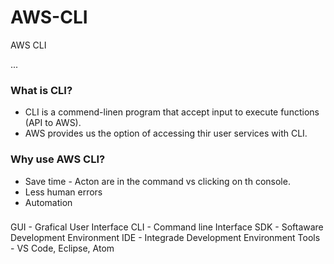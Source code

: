 # AWS-CLI
AWS CLI

...
### What is CLI?
- CLI is a commend-linen program that accept input to execute functions (API to AWS). 
- AWS provides us the option of accessing thir user services with CLI.

### Why use AWS CLI?
- Save time - Acton are in the command vs clicking on th console.
- Less human errors
- Automation 

### 
GUI - Grafical User Interface
CLI - Command line Interface
SDK - Softaware Development Environment 
IDE - Integrade Development Environment 
Tools - VS Code, Eclipse, Atom

### 